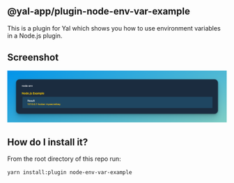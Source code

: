 ## @yal-app/plugin-node-env-var-example

This is a plugin for Yal which shows you how to use environment variables in a Node.js plugin.

## Screenshot

![node-env-var-example](./resources/node-env-var-example.png 'node-env-var-example')

## How do I install it?

From the root directory of this repo run:

```
yarn install:plugin node-env-var-example
```
